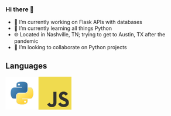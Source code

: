 ### Hi there 👋

<!-- [![HitCount](http://hits.dwyl.com/PropeReferio/{project}.svg)](http://hits.dwyl.com/PropeReferio/{project}) -->

- 🔭 I’m currently working on Flask APIs with databases
- 🌱 I’m currently learning all things Python
- 🌐 Located in Nashville, TN; trying to get to Austin, TX after the pandemic
- 👯 I’m looking to collaborate on Python projects

<!-- [![PropeReferio's github stats](https://github-readme-stats.vercel.app/api?username=propereferio&layout=compact&show_icons=true&hide=stars&count_private=true&hide_title=true)](https://github.com/PropeReferio) -->

## Languages

<a href="https://github.com/PropeReferio?tab=repositories&q=&type=&language=python" ><img align="left" src="https://raw.githubusercontent.com/github/explore/80688e429a7d4ef2fca1e82350fe8e3517d3494d/topics/python/python.png" width="90px" height="90px" alt="Python"></a>

<a href="https://github.com/PropeReferio?tab=repositories&q=&type=&language=javascript" ><img align="left" src="https://raw.githubusercontent.com/github/explore/80688e429a7d4ef2fca1e82350fe8e3517d3494d/topics/javascript/javascript.png" width="90px" height="90px" alt="javascript"></a>
